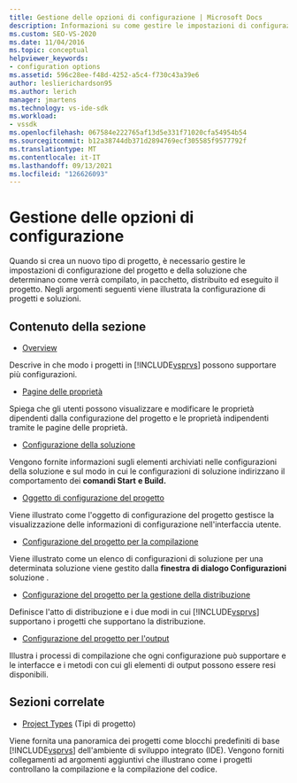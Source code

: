 ```yaml
---
title: Gestione delle opzioni di configurazione | Microsoft Docs
description: Informazioni su come gestire le impostazioni di configurazione di progetti e soluzioni in Visual Studio per controllare come verrà compilato, in pacchetto, distribuito ed eseguito il progetto.
ms.custom: SEO-VS-2020
ms.date: 11/04/2016
ms.topic: conceptual
helpviewer_keywords:
- configuration options
ms.assetid: 596c28ee-f48d-4252-a5c4-f730c43a39e6
author: leslierichardson95
ms.author: lerich
manager: jmartens
ms.technology: vs-ide-sdk
ms.workload:
- vssdk
ms.openlocfilehash: 067584e222765af13d5e331f71020cfa54954b54
ms.sourcegitcommit: b12a38744db371d2894769ecf305585f9577792f
ms.translationtype: MT
ms.contentlocale: it-IT
ms.lasthandoff: 09/13/2021
ms.locfileid: "126626093"
---
```

# <a name="managing-configuration-options"></a>Gestione delle opzioni di configurazione
Quando si crea un nuovo tipo di progetto, è necessario gestire le impostazioni di configurazione del progetto e della soluzione che determinano come verrà compilato, in pacchetto, distribuito ed eseguito il progetto. Negli argomenti seguenti viene illustrata la configurazione di progetti e soluzioni.

## <a name="in-this-section"></a>Contenuto della sezione
- [Overview](../../extensibility/internals/configuration-options-overview.md)

 Descrive in che modo i progetti in [!INCLUDE[vsprvs](../../code-quality/includes/vsprvs_md.md)] possono supportare più configurazioni.

- [Pagine delle proprietà](../../extensibility/internals/property-pages.md)

 Spiega che gli utenti possono visualizzare e modificare le proprietà dipendenti dalla configurazione del progetto e le proprietà indipendenti tramite le pagine delle proprietà.

- [Configurazione della soluzione](../../extensibility/internals/solution-configuration.md)

 Vengono fornite informazioni sugli elementi archiviati nelle configurazioni della soluzione e sul modo in cui le configurazioni di soluzione indirizzano il comportamento dei **comandi Start** **e Build.**

- [Oggetto di configurazione del progetto](../../extensibility/internals/project-configuration-object.md)

 Viene illustrato come l'oggetto di configurazione del progetto gestisce la visualizzazione delle informazioni di configurazione nell'interfaccia utente.

- [Configurazione del progetto per la compilazione](../../extensibility/internals/project-configuration-for-building.md)

 Viene illustrato come un elenco di configurazioni di soluzione per una determinata soluzione viene gestito dalla **finestra di dialogo Configurazioni** soluzione .

- [Configurazione del progetto per la gestione della distribuzione](../../extensibility/internals/project-configuration-for-managing-deployment.md)

 Definisce l'atto di distribuzione e i due modi in cui [!INCLUDE[vsprvs](../../code-quality/includes/vsprvs_md.md)] supportano i progetti che supportano la distribuzione.

- [Configurazione del progetto per l'output](../../extensibility/internals/project-configuration-for-output.md)

 Illustra i processi di compilazione che ogni configurazione può supportare e le interfacce e i metodi con cui gli elementi di output possono essere resi disponibili.

## <a name="related-sections"></a>Sezioni correlate
- [Project Types](../../extensibility/internals/project-types.md) (Tipi di progetto)

 Viene fornita una panoramica dei progetti come blocchi predefiniti di base [!INCLUDE[vsprvs](../../code-quality/includes/vsprvs_md.md)] dell'ambiente di sviluppo integrato (IDE). Vengono forniti collegamenti ad argomenti aggiuntivi che illustrano come i progetti controllano la compilazione e la compilazione del codice.
